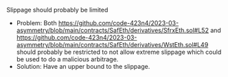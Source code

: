 Slippage should probably be limited

- Problem: Both https://github.com/code-423n4/2023-03-asymmetry/blob/main/contracts/SafEth/derivatives/SfrxEth.sol#L52 and https://github.com/code-423n4/2023-03-asymmetry/blob/main/contracts/SafEth/derivatives/WstEth.sol#L49 should probably be restricted to not allow extreme slippage which could be used to do a malicious arbitrage. 
- Solution: Have an upper bound to the slippage.
